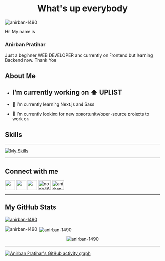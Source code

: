 

<h1 align ="center"> What's up everybody </h1>
<p align='center'>

<p align="left"> <img src="https://komarev.com/ghpvc/?username=anirban-1490&label=Profile%20views&color=0e75b6&style=flat" alt="anirban-1490" /> </p>


</p>
<div size='20px'> Hi! My name is <h3>Anirban Pratihar</h3> Just a beginner WEB DEVELOPER and currently on Frontend but learning Backend now. Thank You
</div>

<h2> About Me </h2>



- ## I’m currently working on ⬆️ UPLIST 

- 🌱 I’m currently learning Next.js and Sass

- 👯 I’m currently looking for new opportunity/open-source projects to work on





<h2> Skills </h2>

---

 [![My Skills](https://skills.thijs.gg/icons?i=c,cpp,cs,html,css,scss,js,nodejs,express,mongodb,react,next,git,ps,figma,dotnet)](https://skills.thijs.gg)

---
<h2> Connect with me  </h2>
<a href = 'https://www.linkedin.com/in/anirban-pratihar-48a591226'> <img width = '32px' align= 'center' src="https://raw.githubusercontent.com/rahulbanerjee26/githubAboutMeGenerator/main/icons/linked-in-alt.svg"/></a> 
<a href = 'https://www.twitter.com/Anirban45555'> <img width = '32px' align= 'center' src="https://raw.githubusercontent.com/rahulbanerjee26/githubAboutMeGenerator/main/icons/twitter.svg"/></a> 
<a href = 'https://www.github.com/Anirban-1490'> <img width = '32px' align= 'center' src="https://raw.githubusercontent.com/rahulbanerjee26/githubAboutMeGenerator/main/icons/github.svg"/></a> 
<a href="https://codepen.io/noob460" target="blank"><img align="center" src="https://raw.githubusercontent.com/rahuldkjain/github-profile-readme-generator/master/src/images/icons/Social/codepen.svg" alt="noob460" height="30" width="40" /></a>
<a href="https://www.codechef.com/users/anirban_45" target="blank"><img align="center" src="https://cdn.jsdelivr.net/npm/simple-icons@3.1.0/icons/codechef.svg" alt="anirban_45" height="30" width="40" /></a>

---


<h2> My GitHub Stats  </h2>


<p align="left"> <a href="https://github.com/ryo-ma/github-profile-trophy"><img src="https://github-profile-trophy.vercel.app/?username=anirban-1490" alt="anirban-1490" /></a> </p>

<p align="center"><img align="left" src="https://github-readme-stats.vercel.app/api/top-langs?username=anirban-1490&show_icons=true&locale=en&layout=compact&hide=php" alt="anirban-1490" /></p>

<p aligh="right">&nbsp;<img align="center" src="https://github-readme-stats.vercel.app/api?username=anirban-1490&show_icons=true&locale=en" alt="anirban-1490" /></p>

<div align="center">
<p><img align="center" src="https://github-readme-streak-stats.herokuapp.com/?user=Anirban-1490&theme=dark" alt="anirban-1490" /></p>
  </div>
  
  ---

[![Anirban Pratihar's GitHub activity graph](https://activity-graph.herokuapp.com/graph?username=Anirban-1490&theme=dracula&hide_border=true)](https://git.io/Anirban-1490)

<br>
